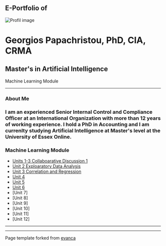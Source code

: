 ## E-Portfolio of   

![Profil image](https://github.com/user-attachments/assets/9a96146c-3341-4200-9e11-3eee837d02ab)


# Georgios Papachristou, PhD, CIA, CRMA       

## Master's in Artificial Intelligence
   Machine Learning Module

---

### About Me

### I am an experienced Senior Internal Control and Compliance Officer at an International Organization with more than 12 years of working experience. I hold a PhD in Accounting and I am currenlty studying Artificial Intelligence at Master's level at the University of Essex Online.


### Machine Learning Module

*   [Units 1-3 Collaboarative Discussion 1](https://[https://github.com/GeorgiosPapachristou/Master-s-AI/blob/master/pdf/Discussion%20Forum%201_Units%201-3.pdf])
*   [Unit 2 Exploaratory Data Analysis](https://github.com/crypto61/eportfolio/blob/master/LCYS.md)
*   [Unit 3 Correlation and Regression](http://example.com/)
*   [Unit 4](http://example.com/)
*   [Unit 5](http://example.com/)
*   [Unit 6](http://example.com/)
*   [Unit 7]
*   [Unit 8]
*   [Unit 9]
*   [Unit 10]
*   [Unit 11]
*   [Unit 12]

---

---

Page template forked from [evanca](https://github.com/evanca/quick-portfolio)
